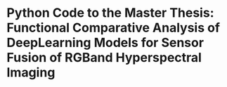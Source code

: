 # Python Code to the Master Thesis: Functional Comparative Analysis of DeepLearning Models for Sensor Fusion of RGBand Hyperspectral Imaging
